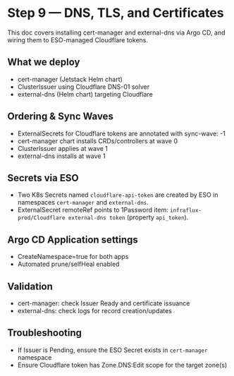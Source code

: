# Step 9 — DNS, TLS, and Certificates

This doc covers installing cert-manager and external-dns via Argo CD, and wiring them to ESO-managed Cloudflare tokens.

## What we deploy

- cert-manager (Jetstack Helm chart)
- ClusterIssuer using Cloudflare DNS-01 solver
- external-dns (Helm chart) targeting Cloudflare

## Ordering & Sync Waves

- ExternalSecrets for Cloudflare tokens are annotated with sync-wave: -1
- cert-manager chart installs CRDs/controllers at wave 0
- ClusterIssuer applies at wave 1
- external-dns installs at wave 1

## Secrets via ESO

- Two K8s Secrets named `cloudflare-api-token` are created by ESO in namespaces `cert-manager` and `external-dns`.
- ExternalSecret remoteRef points to 1Password item: `infraflux-prod/Cloudflare external-dns token` (property `api_token`).

## Argo CD Application settings

- CreateNamespace=true for both apps
- Automated prune/selfHeal enabled

## Validation

- cert-manager: check Issuer Ready and certificate issuance
- external-dns: check logs for record creation/updates

## Troubleshooting

- If Issuer is Pending, ensure the ESO Secret exists in `cert-manager` namespace
- Ensure Cloudflare token has Zone.DNS:Edit scope for the target zone(s)
